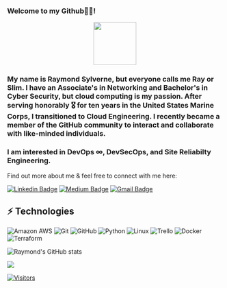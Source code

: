 ### Welcome to my Github👋🏽!

<div id="header" align="center">
  <img src="https://media.giphy.com/media/du3J3cXyzhj75IOgvA/giphy.gif" width="100"/>
</div>

### My name is Raymond Sylverne, but everyone calls me Ray or Slim. I have an Associate's in Networking and Bachelor's in Cyber Security, but cloud computing is my passion. After serving honorably 🎖 for ten years in the United States Marine Corps, I transitioned to Cloud Engineering. I recently became a member of the GitHub community to interact and collaborate with like-minded individuals. 

### I am interested in DevOps ∞, DevSecOps, and Site Reliabilty Engineering.

Find out more about me & feel free to connect with me here:

<!-- Replace the fields below with the information requested. Remember to remove the encapsulating <> characters. For spaces in names, use %20 (e.g. Broadus%20Palmer) -->

[![Linkedin Badge](https://img.shields.io/badge/-Ray%20Sylverne-blue?style=flat-square&logo=Linkedin&logoColor=white&link=https://www.linkedin.com/in/ray-sylverne/)](https://www.linkedin.com/in/ray-sylverne/)
[![Medium Badge](https://img.shields.io/badge/Ray%20Sylverne-12100E?style=flat-square&logo=medium&logoColor=white&link=https://medium.com/@RaySylverne)](https://medium.com/@RaySylverne)
[![Gmail Badge](https://img.shields.io/badge/-raysylverne@gmail.com-c14438?style=flat-square&logo=Gmail&logoColor=white&link=mailto:raysylverne@gmail.com)](mailto:raysylverne@gmail.com)

## ⚡ Technologies

<!-- Check out the Badges folder for more badges -->

![Amazon AWS](https://img.shields.io/badge/Amazon%20AWS-232F3E?style=flat-square&logo=amazon-aws)
![Git](https://img.shields.io/badge/-Git-black?style=flat-square&logo=git)
![GitHub](https://img.shields.io/badge/-GitHub-181717?style=flat-square&logo=github)
![Python](https://img.shields.io/badge/-Python-black?style=flat-square&logo=Python)
![Linux](https://img.shields.io/badge/Linux-FCC624?style=flat-square&logo=linux&logoColor=black)
![Trello](https://img.shields.io/badge/Trello-%23026AA7.svg?style=flat-square&logo=Trello&logoColor=white)
![Docker](https://img.shields.io/badge/docker-%230db7ed.svg?style=for-the-badge&logo=docker&logoColor=white)
![Terraform](https://img.shields.io/badge/terraform-%235835CC.svg?style=for-the-badge&logo=terraform&logoColor=white)

<!-- Replace the fields below with the information requested. Remember to remove the encapsulating <> characters. -->


![Raymond's GitHub stats](https://github-readme-stats-sigma-five.vercel.app/api?username=raysylverne&theme=dark&show_icons=true)

  <a href=""> <img align="center" src="https://github-readme-stats-sigma-five.vercel.app/api/top-langs/?username=raysylverne&theme=react&line_height=40&hide=css"/> </a>


[![Visitors](https://api.visitorbadge.io/api/visitors?path=LevelUpInTech%2Fraysylverne&label=VISITORS&countColor=%23263759)](https://visitorbadge.io/status?path=raysylverne%2Fraysylverne)
